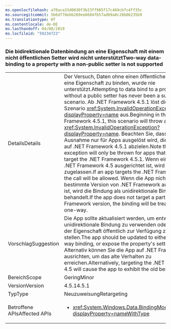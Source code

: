 ```yaml
---
ms.openlocfilehash: a70aca33d0830f3b23ff985f17c469cb7c4ff35c
ms.sourcegitcommit: 5b6d778ebb269ee6684fb57ad69a8c28b06235b9
ms.translationtype: HT
ms.contentlocale: de-DE
ms.lasthandoff: 04/08/2019
ms.locfileid: "59234723"
---
```

### <a name="two-way-data-binding-to-a-property-with-a-non-public-setter-is-not-supported"></a><span data-ttu-id="102d2-101">Die bidirektionale Datenbindung an eine Eigenschaft mit einem nicht öffentlichen Setter wird nicht unterstützt</span><span class="sxs-lookup"><span data-stu-id="102d2-101">Two-way data-binding to a property with a non-public setter is not supported</span></span>

|   |   |
|---|---|
|<span data-ttu-id="102d2-102">Details</span><span class="sxs-lookup"><span data-stu-id="102d2-102">Details</span></span>|<span data-ttu-id="102d2-103">Der Versuch, Daten ohne einen öffentlichen Setter an eine Eigenschaft zu binden, wurde nie unterstützt.</span><span class="sxs-lookup"><span data-stu-id="102d2-103">Attempting to data bind to a property without a public setter has never been a supported scenario.</span></span> <span data-ttu-id="102d2-104">Ab .NET Framework 4.5.1 löst dieses Szenario <xref:System.InvalidOperationException?displayProperty=name> aus.</span><span class="sxs-lookup"><span data-stu-id="102d2-104">Beginning in the .NET Framework 4.5.1, this scenario will throw an <xref:System.InvalidOperationException?displayProperty=name>.</span></span> <span data-ttu-id="102d2-105">Beachten Sie, dass diese neue Ausnahme nur für Apps ausgelöst wird, die speziell auf .NET Framework 4.5.1 abzielen.</span><span class="sxs-lookup"><span data-stu-id="102d2-105">Note that this new exception will only be thrown for apps that specifically target the .NET Framework 4.5.1.</span></span> <span data-ttu-id="102d2-106">Wenn eine App auf .NET Framework 4.5 ausgerichtet ist, wird der Aufruf zugelassen.</span><span class="sxs-lookup"><span data-stu-id="102d2-106">If an app targets the .NET Framework 4.5, the call will be allowed.</span></span> <span data-ttu-id="102d2-107">Wenn die App nicht auf eine bestimmte Version von .NET Framework ausgerichtet ist, wird die Bindung als unidirektionale Bindung behandelt.</span><span class="sxs-lookup"><span data-stu-id="102d2-107">If the app does not target a particular .NET Framework version, the binding will be treated as one-way.</span></span>|
|<span data-ttu-id="102d2-108">Vorschlag</span><span class="sxs-lookup"><span data-stu-id="102d2-108">Suggestion</span></span>|<span data-ttu-id="102d2-109">Die App sollte aktualisiert werden, um entweder die unidirektionale Bindung zu verwenden oder den Setter der Eigenschaft öffentlich zur Verfügung zu stellen.</span><span class="sxs-lookup"><span data-stu-id="102d2-109">The app should be updated to either use one-way binding, or expose the property's setter publicly.</span></span> <span data-ttu-id="102d2-110">Alternativ können Sie die App auf .NET Framework 4.5 ausrichten, um das alte Verhalten zu erreichen.</span><span class="sxs-lookup"><span data-stu-id="102d2-110">Alternatively, targeting the .NET Framework 4.5 will cause the app to exhibit the old behavior.</span></span>|
|<span data-ttu-id="102d2-111">Bereich</span><span class="sxs-lookup"><span data-stu-id="102d2-111">Scope</span></span>|<span data-ttu-id="102d2-112">Gering</span><span class="sxs-lookup"><span data-stu-id="102d2-112">Minor</span></span>|
|<span data-ttu-id="102d2-113">Version</span><span class="sxs-lookup"><span data-stu-id="102d2-113">Version</span></span>|<span data-ttu-id="102d2-114">4.5.1</span><span class="sxs-lookup"><span data-stu-id="102d2-114">4.5.1</span></span>|
|<span data-ttu-id="102d2-115">Typ</span><span class="sxs-lookup"><span data-stu-id="102d2-115">Type</span></span>|<span data-ttu-id="102d2-116">Neuzuweisung</span><span class="sxs-lookup"><span data-stu-id="102d2-116">Retargeting</span></span>|
|<span data-ttu-id="102d2-117">Betroffene APIs</span><span class="sxs-lookup"><span data-stu-id="102d2-117">Affected APIs</span></span>|<ul><li><xref:System.Windows.Data.BindingMode.TwoWay?displayProperty=nameWithType></li></ul>|
